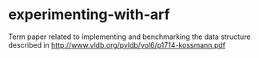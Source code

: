 # experimenting-with-arf

Term paper related to implementing and benchmarking the data structure described in http://www.vldb.org/pvldb/vol6/p1714-kossmann.pdf
